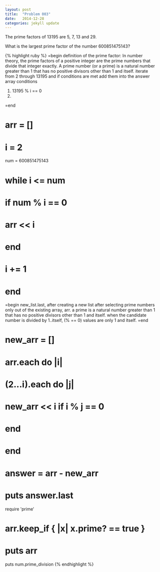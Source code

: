 ```yaml
---
layout: post
title:  "Problem 003"
date:   2014-12-28
categories: jekyll update
---
```

The prime factors of 13195 are 5, 7, 13 and 29.

What is the largest prime factor of the number 600851475143?

{% highlight ruby %}
=begin
definition of the prime factor: In number theory, the prime factors of a positive integer are the prime
	numbers that divide that integer exactly. A prime number (or a prime) is a natural number greater than 1
	that has no positive divisors other than 1 and itself.
iterate from 2 through 13195 and if conditions are met add them into the answer array
conditions
1. 13195 % i == 0
2. 
=end
# arr = []
# i = 2
num = 600851475143
# while i <= num
# 	if num % i == 0
# 		arr << i
# 	end
# 	i += 1
# end
=begin
new_list.last, after creating a new list after selecting prime numbers only out of the existing array, arr.
a prime is a natural number greater than 1 that has no positive divisors other than 1 and itself.
when the candidate number is divided by 1..itself, (% == 0) values are only 1 and itself.
=end
# new_arr = []
# arr.each do |i|
# 	(2...i).each do |j|
# 		new_arr << i if i % j == 0
#  	end
# end
# answer = arr - new_arr
# puts answer.last
require 'prime'
# arr.keep_if { |x| x.prime? == true }
# puts arr
puts num.prime_division
{% endhighlight %}

<!-- You’ll find this post in your `_posts` directory. Go ahead and edit it and re-build the site to see your changes. You can rebuild the site in many different ways, but the most common way is to run `jekyll serve`, which launches a web server and auto-regenerates your site when a file is updated.

To add new posts, simply add a file in the `_posts` directory that follows the convention `YYYY-MM-DD-name-of-post.ext` and includes the necessary front matter. Take a look at the source for this post to get an idea about how it works.

Jekyll also offers powerful support for code snippets:

{% highlight ruby %}
def print_hi(name)
  puts "Hi, #{name}"
end
print_hi('Tom')
#=> prints 'Hi, Tom' to STDOUT.
{% endhighlight %}

Check out the [Jekyll docs][jekyll] for more info on how to get the most out of Jekyll. File all bugs/feature requests at [Jekyll’s GitHub repo][jekyll-gh]. If you have questions, you can ask them on [Jekyll’s dedicated Help repository][jekyll-help].

[jekyll]:      http://jekyllrb.com
[jekyll-gh]:   https://github.com/jekyll/jekyll
[jekyll-help]: https://github.com/jekyll/jekyll-help
 -->